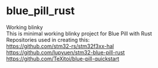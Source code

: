 # blue_pill_rust  
Working blinky  
This is minimal working blinky project for Blue Pill with Rust  
Repositories used in creating this:  
https://github.com/stm32-rs/stm32f3xx-hal  
https://github.com/lupyuen/stm32-blue-pill-rust  
https://github.com/TeXitoi/blue-pill-quickstart  

